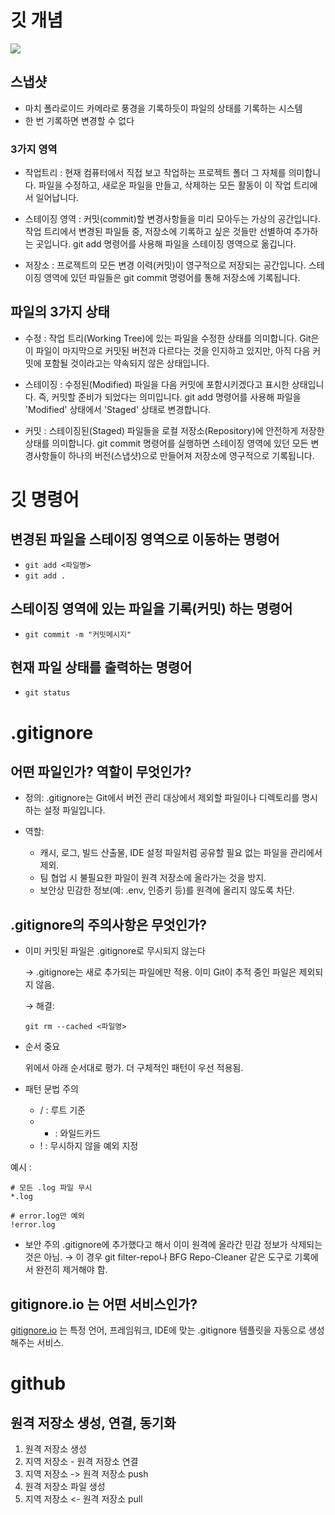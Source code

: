 # 깃 개념

![](https://encrypted-tbn0.gstatic.com/images?q=tbn:ANd9GcT2aRJR6dWUGsjhkUzKkGp-3787npBEJcJblg&s)

## 스냅샷

- 마치 폴라로이드 카메라로 풍경을 기록하듯이 파일의 상태를 기록하는 시스템
- 한 번 기록하면 변경할 수 없다

### 3가지 영역

- 작업트리 : 현재 컴퓨터에서 직접 보고 작업하는 프로젝트 폴더 그 자체를 의미합니다. 파일을 수정하고, 새로운 파일을 만들고, 삭제하는 모든 활동이 이 작업 트리에서 일어납니다.

- 스테이징 영역 : 커밋(commit)할 변경사항들을 미리 모아두는 가상의 공간입니다. 작업 트리에서 변경된 파일들 중, 저장소에 기록하고 싶은 것들만 선별하여 추가하는 곳입니다. git add 명령어를 사용해 파일을 스테이징 영역으로 옮깁니다.

- 저장소 : 프로젝트의 모든 변경 이력(커밋)이 영구적으로 저장되는 공간입니다. 스테이징 영역에 있던 파일들은 git commit 명령어를 통해 저장소에 기록됩니다.

## 파일의 3가지 상태

- 수정 : 작업 트리(Working Tree)에 있는 파일을 수정한 상태를 의미합니다. Git은 이 파일이 마지막으로 커밋된 버전과 다르다는 것을 인지하고 있지만, 아직 다음 커밋에 포함될 것이라고는 약속되지 않은 상태입니다.

- 스테이징 : 수정된(Modified) 파일을 다음 커밋에 포함시키겠다고 표시한 상태입니다. 즉, 커밋할 준비가 되었다는 의미입니다. git add 명령어를 사용해 파일을 'Modified' 상태에서 'Staged' 상태로 변경합니다.

- 커밋 : 스테이징된(Staged) 파일들을 로컬 저장소(Repository)에 안전하게 저장한 상태를 의미합니다. git commit 명령어를 실행하면 스테이징 영역에 있던 모든 변경사항들이 하나의 버전(스냅샷)으로 만들어져 저장소에 영구적으로 기록됩니다.

# 깃 명령어

## 변경된 파일을 스테이징 영역으로 이동하는 명령어

- `git add <파일명>`
- `git add .`

## 스테이징 영역에 있는 파일을 기록(커밋) 하는 명령어

- `git commit -m "커밋메시지"`

## 현재 파일 상태를 출력하는 명령어

- `git status`

# .gitignore

## 어떤 파일인가? 역할이 무엇인가?

- 정의:
  .gitignore는 Git에서 버전 관리 대상에서 제외할 파일이나 디렉토리를 명시하는 설정 파일입니다.

- 역할:
  - 캐시, 로그, 빌드 산출물, IDE 설정 파일처럼 공유할 필요 없는 파일을 관리에서 제외.
  - 팀 협업 시 불필요한 파일이 원격 저장소에 올라가는 것을 방지.
  - 보안상 민감한 정보(예: .env, 인증키 등)를 원격에 올리지 않도록 차단.

## .gitignore의 주의사항은 무엇인가?

- 이미 커밋된 파일은 .gitignore로 무시되지 않는다

  → .gitignore는 새로 추가되는 파일에만 적용. 이미 Git이 추적 중인 파일은 제외되지 않음.

  → 해결:

  ```
  git rm --cached <파일명>
  ```

- 순서 중요

  위에서 아래 순서대로 평가. 더 구체적인 패턴이 우선 적용됨.

- 패턴 문법 주의
  - / : 루트 기준
  - - : 와일드카드
  - ! : 무시하지 않을 예외 지정

예시 :

```
# 모든 .log 파일 무시
*.log

# error.log만 예외
!error.log
```

- 보안 주의
  .gitignore에 추가했다고 해서 이미 원격에 올라간 민감 정보가 삭제되는 것은 아님.
  → 이 경우 git filter-repo나 BFG Repo-Cleaner 같은 도구로 기록에서 완전히 제거해야 함.

## gitignore.io 는 어떤 서비스인가?

[gitignore.io](https://www.toptal.com/developers/gitignore/) 는 특정 언어, 프레임워크, IDE에 맞는 .gitignore 템플릿을 자동으로 생성해주는 서비스.

# github

## 원격 저장소 생성, 연결, 동기화

1. 원격 저장소 생성
2. 지역 저장소 - 원격 저장소 연결
3. 지역 저장소 -> 원격 저장소 push
4. 원격 저장소 파일 생성
5. 지역 저장소 <- 원격 저장소 pull
